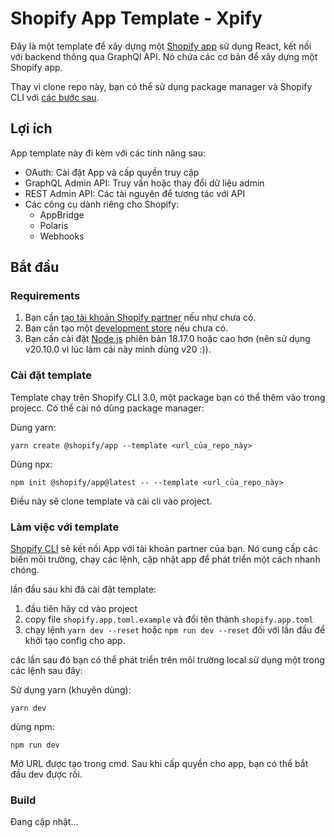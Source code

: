 # Shopify App Template - Xpify

Đây là một template để xây dựng một [Shopify app](https://shopify.dev/docs/apps/getting-started) sử dụng React, kết nối với backend thông qua GraphQl API. Nó chứa các cơ bản để xây dựng một Shopify app.

Thay vì clone repo này, bạn có thể sử dụng package manager và Shopify CLI với [các bước sau](#installing-the-template).

## Lợi ích

App template này đi kèm với các tính năng sau:

-   OAuth: Cài đặt App và cấp quyền truy cập
-   GraphQL Admin API: Truy vấn hoặc thay đổi dữ liệu admin
-   REST Admin API: Các tài nguyên để tương tác với API
-   Các công cụ dành riêng cho Shopify:
    -   AppBridge
    -   Polaris
    -   Webhooks

## Bắt đầu
### Requirements
1. Bạn cần [tạo tài khoản Shopify partner](https://partners.shopify.com/signup) nếu như chưa có.
1. Bạn cần tạo một [development store](https://help.shopify.com/en/partners/dashboard/development-stores#create-a-development-store) nếu chưa có.
1. Bạn cần cài đặt [Node.js](https://nodejs.org/en/) phiên bản 18.17.0 hoặc cao hơn (nên sử dụng v20.10.0 vì lúc làm cái này mình dùng v20 :)).

### Cài đặt template

Template chạy trên Shopify CLI 3.0, một package bạn có thể thêm vào trong projecc. Có thể cài nó dùng package manager:

Dùng yarn:

```shell
yarn create @shopify/app --template <url_của_repo_này>
```
Dùng npx:

```shell
npm init @shopify/app@latest -- --template <url_của_repo_này>
```

Điều này sẽ clone template và cài cli vào project.

### Làm việc với template

[Shopify CLI](https://shopify.dev/docs/apps/tools/cli) sẽ kết nối App với tài khoản partner của bạn.
Nó cung cấp các biến môi trường, chạy các lệnh, cập nhật app để phát triển một cách nhanh chóng.

lần đầu sau khi đã cài đặt template:
1. đầu tiên hãy cd vào project
1. copy file `shopify.app.toml.example` và đổi tên thành `shopify.app.toml`
1. chạy lệnh `yarn dev --reset` hoặc `npm run dev --reset` đối với lần đầu để khởi tạo config cho app.

các lần sau đó bạn có thể phát triển trên môi trường local sử dụng một trong các lệnh sau đây:

Sử dụng yarn (khuyên dùng):

```shell
yarn dev
```
dùng npm:

```shell
npm run dev
```

Mở URL được tạo trong cmd. Sau khi cấp quyền cho app, bạn có thể bắt đầu dev được rồi.

### Build

Đang cập nhật...